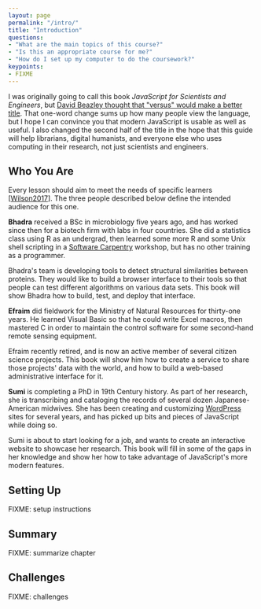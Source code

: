 ```yaml
---
layout: page
permalink: "/intro/"
title: "Introduction"
questions:
- "What are the main topics of this course?"
- "Is this an appropriate course for me?"
- "How do I set up my computer to do the coursework?"
keypoints:
- FIXME
---
```


I was originally going to call this book *JavaScript for Scientists and Engineers*,
but [David Beazley thought that "versus" would make a better title][beazley-tweet].
That one-word change sums up how many people view the language,
but I hope I can convince you that modern JavaScript is usable as well as useful.
I also changed the second half of the title in the hope that
this guide will help librarians,
digital humanists,
and everyone else who uses computing in their research,
not just scientists and engineers.

## Who You Are

Every lesson should aim to meet the needs of specific learners
[[Wilson2017](./refs/#wilson-teaching)].
The three people described below define the intended audience for this one.

**Bhadra** received a BSc in microbiology five years ago,
and has worked since then for a biotech firm with labs in four countries.
She did a statistics class using R as an undergrad,
then learned some more R and some Unix shell scripting
in a [Software Carpentry][swc] workshop,
but has no other training as a programmer.

Bhadra's team is developing tools
to detect structural similarities between proteins.
They would like to build a browser interface to their tools
so that people can test different algorithms on various data sets.
This book will show Bhadra how to build, test, and deploy that interface.

**Efraim** did fieldwork for the Ministry of Natural Resources for thirty-one years.
He learned Visual Basic so that he could write Excel macros,
then mastered C in order to maintain the control software
for some second-hand remote sensing equipment.

Efraim recently retired,
and is now an active member of several citizen science projects.
This book will show him how to create a service
to share those projects' data with the world,
and how to build a web-based administrative interface for it.

**Sumi** is completing a PhD in 19th Century history.
As part of her research,
she is transcribing and cataloging the records of several dozen Japanese-American midwives.
She has been creating and customizing [WordPress][wordpress] sites for several years,
and has picked up bits and pieces of JavaScript while doing so.

Sumi is about to start looking for a job,
and wants to create an interactive website to showcase her research.
This book will fill in some of the gaps in her knowledge
and show her how to take advantage of JavaScript's more modern features.

## Setting Up

FIXME: setup instructions

## Summary

FIXME: summarize chapter

## Challenges

FIXME: challenges

[beazley-tweet]: https://twitter.com/dabeaz/status/863566969240514560
[swc]: http://software-carpentry.org
[wordpress]: https://wordpress.org/
